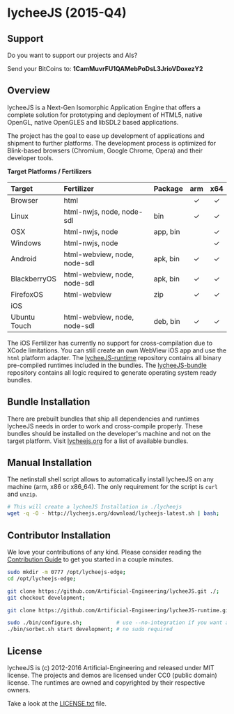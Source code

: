 
# lycheeJS (2015-Q4)

## Support

Do you want to support our projects and AIs?

Send your BitCoins to: **1CamMuvrFU1QAMebPoDsL3JrioVDoxezY2**


## Overview

lycheeJS is a Next-Gen Isomorphic Application Engine that
offers a complete solution for prototyping and deployment
of HTML5, native OpenGL, native OpenGLES and libSDL2 based
applications.

The project has the goal to ease up development of applications
and shipment to further platforms. The development process is
optimized for Blink-based browsers (Chromium, Google Chrome,
Opera) and their developer tools.


**Target Platforms / Fertilizers**

| Target       | Fertilizer                   | Package  | arm | x64 |
|:-------------|:-----------------------------|:---------|:---:|:---:|
| Browser      | html                         |          |  ✓  |  ✓  |
| Linux        | html-nwjs, node, node-sdl    | bin      |  ✓  |  ✓  |
| OSX          | html-nwjs, node              | app, bin |     |  ✓  |
| Windows      | html-nwjs, node              |          |     |  ✓  |
| Android      | html-webview, node, node-sdl | apk, bin |  ✓  |  ✓  |
| BlackberryOS | html-webview, node, node-sdl | apk, bin |  ✓  |  ✓  |
| FirefoxOS    | html-webview                 | zip      |  ✓  |  ✓  |
| iOS          |                              |          |     |     |
| Ubuntu Touch | html-webview, node, node-sdl | deb, bin |  ✓  |  ✓  |

The iOS Fertilizer has currently no support for cross-compilation
due to XCode limitations. You can still create an own WebView iOS
app and use the `html` platform adapter.
The [lycheeJS-runtime](https://github.com/Artificial-Engineering/lycheeJS-runtime.git)
repository contains all binary pre-compiled runtimes included
in the bundles.
The [lycheeJS-bundle](https://github.com/Artificial-Engineering/lycheeJS-bundle.git)
repository contains all logic required to generate operating
system ready bundles.



## Bundle Installation

There are prebuilt bundles that ship all dependencies and
runtimes lycheeJS needs in order to work and cross-compile
properly. These bundles should be installed on the developer's
machine and not on the target platform. Visit [lycheejs.org](http://lycheejs.org)
for a list of available bundles.



## Manual Installation

The netinstall shell script allows to automatically install
lycheeJS on any machine (arm, x86 or x86\_64). The only
requirement for the script is `curl` and `unzip`.

```bash
# This will create a lycheeJS Installation in ./lycheejs
wget -q -O - http://lycheejs.org/download/lycheejs-latest.sh | bash;
```



## Contributor Installation

We love your contributions of any kind. Please consider reading
the [Contribution Guide](./asset/guide/CONTRIBUTION.md) to get
you started in a couple minutes.

```bash
sudo mkdir -m 0777 /opt/lycheejs-edge;
cd /opt/lycheejs-edge;

git clone https://github.com/Artificial-Engineering/lycheeJS.git ./;
git checkout development;

git clone https://github.com/Artificial-Engineering/lycheeJS-runtime.git ./bin/runtime;

sudo ./bin/configure.sh;           # use --no-integration if you want a sandboxed installation
./bin/sorbet.sh start development; # no sudo required
```



## License

lycheeJS is (c) 2012-2016 Artificial-Engineering and released under MIT license.
The projects and demos are licensed under CC0 (public domain) license.
The runtimes are owned and copyrighted by their respective owners.

Take a look at the [LICENSE.txt](LICENSE.txt) file.

